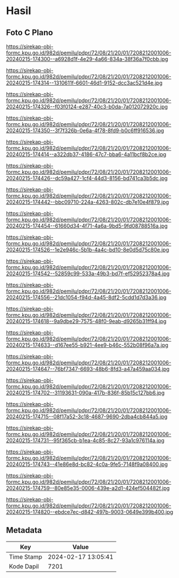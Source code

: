 # Hasil

## Foto C Plano

https://sirekap-obj-formc.kpu.go.id/982d/pemilu/pdpr/72/08/21/20/01/7208212001006-20240215-174300--a6928d1f-4e29-4a66-834a-38f36a7f0cbb.jpg

https://sirekap-obj-formc.kpu.go.id/982d/pemilu/pdpr/72/08/21/20/01/7208212001006-20240215-174314--1310611f-6601-46d1-9152-dcc3ac521d4e.jpg

https://sirekap-obj-formc.kpu.go.id/982d/pemilu/pdpr/72/08/21/20/01/7208212001006-20240215-174326--f03f0124-e287-40c3-b0da-7a012072920c.jpg

https://sirekap-obj-formc.kpu.go.id/982d/pemilu/pdpr/72/08/21/20/01/7208212001006-20240215-174350--3f7f326b-0e6a-4f78-8fd9-b0c6ff916536.jpg

https://sirekap-obj-formc.kpu.go.id/982d/pemilu/pdpr/72/08/21/20/01/7208212001006-20240215-174414--a322db37-4186-47c7-bba6-4a11bcf8b2ce.jpg

https://sirekap-obj-formc.kpu.go.id/982d/pemilu/pdpr/72/08/21/20/01/7208212001006-20240215-174426--dc59a427-1cf4-44d3-8156-bd741ca3b5dc.jpg

https://sirekap-obj-formc.kpu.go.id/982d/pemilu/pdpr/72/08/21/20/01/7208212001006-20240215-174442--bbc09710-224a-4263-802c-db7e10e4f879.jpg

https://sirekap-obj-formc.kpu.go.id/982d/pemilu/pdpr/72/08/21/20/01/7208212001006-20240215-174454--61660d34-4f71-4a6a-9bd5-9fd08788516a.jpg

https://sirekap-obj-formc.kpu.go.id/982d/pemilu/pdpr/72/08/21/20/01/7208212001006-20240215-174526--1e2e946c-5b1b-4a4c-bd10-8e0d5d75c80e.jpg

https://sirekap-obj-formc.kpu.go.id/982d/pemilu/pdpr/72/08/21/20/01/7208212001006-20240215-174542--52859c99-533a-49b3-bd7f-ef52952378a4.jpg

https://sirekap-obj-formc.kpu.go.id/982d/pemilu/pdpr/72/08/21/20/01/7208212001006-20240215-174556--21dc1054-f94d-4a45-8df2-5cdd1d7d3a36.jpg

https://sirekap-obj-formc.kpu.go.id/982d/pemilu/pdpr/72/08/21/20/01/7208212001006-20240215-174618--9a9dbe29-7575-48f0-9eab-d9265b31ff94.jpg

https://sirekap-obj-formc.kpu.go.id/982d/pemilu/pdpr/72/08/21/20/01/7208212001006-20240215-174633--d167ee55-b921-4ee9-b46c-552b08f96a7a.jpg

https://sirekap-obj-formc.kpu.go.id/982d/pemilu/pdpr/72/08/21/20/01/7208212001006-20240215-174647--76bf7347-6693-48b6-8fd3-a47a459aa034.jpg

https://sirekap-obj-formc.kpu.go.id/982d/pemilu/pdpr/72/08/21/20/01/7208212001006-20240215-174702--31193631-090a-417b-836f-85b15c127bb6.jpg

https://sirekap-obj-formc.kpu.go.id/982d/pemilu/pdpr/72/08/21/20/01/7208212001006-20240215-174715--08f17a52-3c18-4687-9690-2dba4cb844a5.jpg

https://sirekap-obj-formc.kpu.go.id/982d/pemilu/pdpr/72/08/21/20/01/7208212001006-20240215-174731--95f365cb-b1ea-4c85-8c27-93a1c976114a.jpg

https://sirekap-obj-formc.kpu.go.id/982d/pemilu/pdpr/72/08/21/20/01/7208212001006-20240215-174743--41e86e8d-bc82-4c0a-9fe5-7148f9a08400.jpg

https://sirekap-obj-formc.kpu.go.id/982d/pemilu/pdpr/72/08/21/20/01/7208212001006-20240215-174759--80e85e35-0006-439e-a2d1-424ef504482f.jpg

https://sirekap-obj-formc.kpu.go.id/982d/pemilu/pdpr/72/08/21/20/01/7208212001006-20240215-174820--ebdce7ec-d842-497b-9003-0649e399b400.jpg


## Metadata

| Key        | Value               |
| ---------- | ------------------- |
| Time Stamp | 2024-02-17 13:05:41 |
| Kode Dapil | 7201                |



